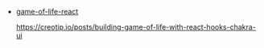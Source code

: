 - [game-of-life-react](https://github.com/creotip/game-of-life-react)

    https://creotip.io/posts/building-game-of-life-with-react-hooks-chakra-ui
